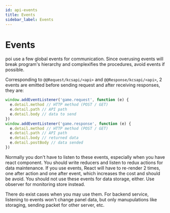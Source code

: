 ```yaml
---
id: api-events
title: Events
sidebar_label: Events
---
```


# Events

poi use a few global events for communication. Since overusing events will break program's hierarchy and complexifies the procedures, avoid events if possible.

Corresponding to `@@Request/kcsapi/<api>` and `@@Response/kcsapi/<api>`, 2 events are emitted before sending request and after receiving responses, they are:

```javascript
window.addEventListener('game.request', function (e) {
  e.detail.method // HTTP method (POST / GET)
  e.detail.path // API path
  e.detail.body // data to send
})
window.addEventListener('game.response', function (e) {
  e.detail.method // HTTP method (POST / GET)
  e.detail.path // API path
  e.detail.body // returned data
  e.detail.postBody // data sended
})
```

Normally you don't have to listen to these events, especially when you have react component. You should write reducers and listen to redux actions for data maintenance. If you use events, React will have to re-render 2 times, one after action and one after event, which increases the cost and should be avoid. You should not use these events for data storage, either. Use observer for monitoring store instead.

There do exist cases when you may use them. For backend service, listening to events won't change panel data, but only manupulations like storaging, sending packet for other server, etc.
